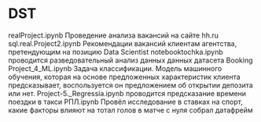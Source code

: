 # DST
realProject.ipynb Проведение анализа вакансий на сайте hh.ru
sql.real.Project2.ipynb Рекомендации вакансий клиентам агентства, претендующим на позицию Data Scientist
notebooktochka.ipynb проводится разведовательный анализ данных данных датасета Booking
Project_4_ML.ipynb Задача классификации. Модель машинного обучения, которая на основе предложенных характеристик клиента предсказывает, воспользуется он предложением об открытии депозита или нет.
Project-5._Regressia.ipynb проводится предсказание времени поездки в такси
РПЛ.ipynb Провёл исследование в ставках на спорт, какие факторы влияют на тотал голов в матче с нуля собрал датафрейм
